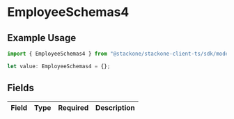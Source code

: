 # EmployeeSchemas4

## Example Usage

```typescript
import { EmployeeSchemas4 } from "@stackone/stackone-client-ts/sdk/models/shared";

let value: EmployeeSchemas4 = {};
```

## Fields

| Field       | Type        | Required    | Description |
| ----------- | ----------- | ----------- | ----------- |